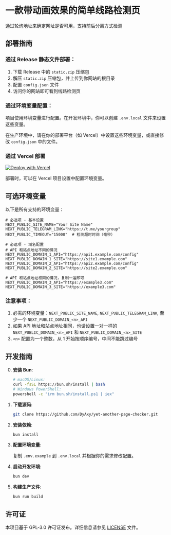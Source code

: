 # 一款带动画效果的简单线路检测页

通过轮询地址来确定网址是否可用，支持前后分离方式检测

## 部署指南

### 通过 Release 静态文件部署：

1. 下载 Release 中的 `static.zip` 压缩包
2. 解压 `static.zip` 压缩包，并上传到你网站的根目录
3. 配置 `config.json` 文件
4. 访问你的网站即可看到线路检测页

### 通过环境变量配置：

项目使用环境变量进行配置。在开发环境中，你可以创建 `.env.local` 文件来设置这些变量。

在生产环境中，请在你的部署平台（如 Vercel）中设置这些环境变量，或直接修改 `config.json` 中的文件。


### 通过 Vercel 部署

[![Deploy with Vercel](https://vercel.com/button)](https://vercel.com/new/clone?repository-url=https%3A%2F%2Fgithub.com%2FDyAxy%2Fyet-another-page-checker&env=NEXT_PUBLIC_SITE_NAME%2CNEXT_PUBLIC_TELEGRAM_LINK%2CNEXT_PUBLIC_TIMEOUT%2CNEXT_PUBLIC_DOMAIN_1_API%2CNEXT_PUBLIC_DOMAIN_1_SITE&envDescription=%E8%AF%A6%E6%83%85%E8%AF%B7%E5%8F%82%E7%85%A7&envLink=https%3A%2F%2Fgithub.com%2FDyAxy%2Fyet-another-page-checker&project-name=yet-another-page-checker-fork&repository-name=yet-another-page-checker-fork&demo-title=Demo+App&demo-description=A+statically+generated+example+page.&demo-url=https%3A%2F%2Fyet-another-page-checker.vercel.app&teamSlug=7f8f76a3acfc-projects)

部署时，可以在 Vercel 项目设置中配置环境变量。

## 可选环境变量

以下是所有支持的环境变量：

```env
# 必选项 - 基本设置
NEXT_PUBLIC_SITE_NAME="Your Site Name"
NEXT_PUBLIC_TELEGRAM_LINK="https://t.me/yourgroup"
NEXT_PUBLIC_TIMEOUT="15000"  # 检测超时时间（毫秒）

# 必选项 - 域名配置
# API 和站点地址不同的情况
NEXT_PUBLIC_DOMAIN_1_API="https://api1.example.com/config"
NEXT_PUBLIC_DOMAIN_1_SITE="https://site1.example.com"
NEXT_PUBLIC_DOMAIN_2_API="https://api2.example.com/config"
NEXT_PUBLIC_DOMAIN_2_SITE="https://site2.example.com"

# API 和站点地址相同的情况，复制一遍即可
NEXT_PUBLIC_DOMAIN_3_API="https://example3.com"
NEXT_PUBLIC_DOMAIN_3_SITE="https://example3.com"
```
### 注意事项：

1. 必需的环境变量：`NEXT_PUBLIC_SITE_NAME`, `NEXT_PUBLIC_TELEGRAM_LINK`, 至少一个 `NEXT_PUBLIC_DOMAIN_<n>_API`
2. 如果 API 地址和站点地址相同，也请设置一对一样的 `NEXT_PUBLIC_DOMAIN_<n>_API` 和 `NEXT_PUBLIC_DOMAIN_<n>_SITE`
3. `<n>` 配置为一个整数，从 1 开始按顺序编号，中间不能跳过编号


## 开发指南

0. **安装 Bun**:

    ```bash
    # macOS/Linux:
    curl -fsSL https://bun.sh/install | bash
    # Windows PowerShell:
    powershell -c "irm bun.sh/install.ps1 | iex"
    ```

1. **下载源码**:

    ```bash
    git clone https://github.com/DyAxy/yet-another-page-checker.git
    ```

2. **安装依赖**:

    ```bash
    bun install
    ```

3. **配置环境变量**:

    复制 `.env.example` 到 `.env.local` 并根据你的需求修改配置。

4. **启动开发环境**:

    ```bash
    bun dev
    ```

5. **构建生产文件**:

    ```bash
    bun run build
    ```
## 许可证

本项目基于 GPL-3.0 许可证发布。详细信息请参见 [LICENSE](LICENSE) 文件。